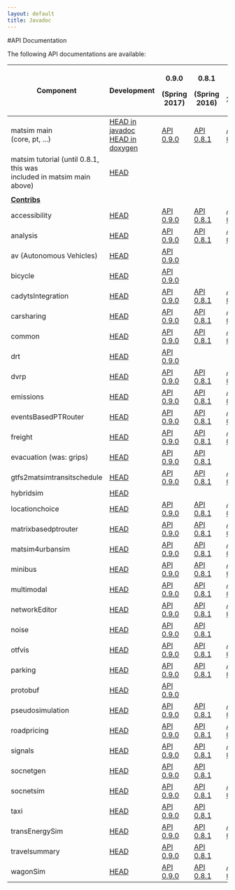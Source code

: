 ```yaml
---
layout: default
title: Javadoc
---
```



#API Documentation

The following API documentations are available:


<table border="0" cellpadding="1" cellspacing="1" class="table table-hover table-condensed" style="width:100%;">
<thead>
<tr>
<th scope="col" >Component</th>
<th scope="col" >Development</th>
<th scope="col" >
<p>0.9.0</p>
<p>(Spring 2017)</p>
</th>
<th scope="col" >
<p>0.8.1</p>
<p>(Spring 2016)</p>
</th>
<th scope="col" >0.7.0<br>(Fall 2015)</th>
<th scope="col" >0.6.0<br>(Fall 2014)</th>
<th scope="col" >0.5.0<br>(Spring 2013)</th>
<th scope="col" >0.4.0<br>(Spring 2012)</th>
<th scope="col" >0.3.0<br>(Spring 2011)</th>
</tr>
</thead>
<tbody>
<tr>
<td >matsim main<br>(core, pt, ...)</td>
<td ><a href="http://ci.matsim.org:8080/job/MATSim_M2/ws/matsim/target/site/apidocs/index.html">HEAD in javadoc</a><br><a href="http://matsim.org/doxygen">HEAD in doxygen</a></td>
<td ><a href="/apidocs/core/0.9.0/">API 0.9.0</a></td>
<td ><a href="/apidocs/core/0.8.1/">API 0.8.1</a></td>
<td ><a href="/apidocs/core/0.7.0/">API 0.7.0</a></td>
<td ><a href="/apidocs/core/0.6.0/">API 0.6.0</a></td>
<td ><a href="/apidocs/core/0.5.0/">API 0.5.0</a></td>
<td ><a href="/apidocs/core/0.4.0/">API 0.4.0</a></td>
<td ><a href="/apidocs/core/0.3.0/">API 0.3.0</a></td>
</tr>
<tr>
<td >matsim tutorial (until 0.8.1, this was<br>included in matsim main above)</td>
<td ><a href="http://ci.matsim.org:8080/view/All/job/MATSim_tutorial/javadoc/index.html">HEAD</a></td>
<td ></td>
<td ></td>
<td ></td>
<td ></td>
<td ></td>
<td ></td>
<td ></td>
</tr>
<tr>
<td ></td>
<td ></td>
<td ></td>
<td ></td>
<td ></td>
<td ></td>
<td ></td>
<td ></td>
<td ></td>
</tr>
<tr>
<td ><strong><a href="internal:extensions">Contribs</a></strong></td>
<td ></td>
<td ></td>
<td ></td>
<td ></td>
<td ></td>
<td ></td>
<td ></td>
<td ></td>
</tr>
<tr>
<td >accessibility</td>
<td ><a href="http://ci.matsim.org:8080/job/MATSim_contrib_M2/ws/contribs/accessibility/target/site/apidocs/index.html">HEAD</a></td>
<td ><a href="/apidocs/accessibility/0.9.0/">API 0.9.0</a></td>
<td ><a href="/apidocs/accessibility/0.8.1/">API 0.8.1</a></td>
<td ><a href="/apidocs/accessibility/0.7.0/">API 0.7.0</a></td>
<td ><a href="/apidocs/accessibility/0.6.0/">API 0.6.0</a></td>
<td ></td>
<td ></td>
<td ></td>
</tr>
<tr>
<td >analysis</td>
<td ><a href="http://ci.matsim.org:8080/job/MATSim_contrib_M2/ws/contribs/analysis/target/site/apidocs/index.html">HEAD</a></td>
<td ><a href="/apidocs/analysis/0.9.0/">API 0.9.0</a></td>
<td ><a href="/apidocs/analysis/0.8.1/">API 0.8.1</a></td>
<td ><a href="/apidocs/analysis/0.7.0/">API 0.7.0</a></td>
<td ><a href="/apidocs/analysis/0.6.0/">API 0.6.0</a></td>
<td ></td>
<td ></td>
<td ></td>
</tr>
<tr>
<td >av (Autonomous Vehicles)</td>
<td ><a href="http://ci.matsim.org:8080/job/MATSim_contrib_M2/ws/contribs/av/target/site/apidocs/index.html">HEAD</a></td>
<td ><a href="/apidocs/av/0.9.0/">API 0.9.0</a></td>
<td ></td>
<td ></td>
<td ></td>
<td ></td>
<td ></td>
<td ></td>
</tr>
<tr>
<td >bicycle</td>
<td ><a href="http://ci.matsim.org:8080/job/MATSim_contrib_M2/ws/contribs/bicycle/target/site/apidocs/index.html">HEAD</a></td>
<td ><a href="/apidocs/bicycle/0.9.0/">API 0.9.0</a></td>
<td ></td>
<td ></td>
<td ></td>
<td ></td>
<td ></td>
<td ></td>
</tr>
<tr>
<td >cadytsIntegration</td>
<td ><a href="http://ci.matsim.org:8080/job/MATSim_contrib_M2/ws/contribs/cadytsIntegration/target/site/apidocs/index.html">HEAD</a></td>
<td ><a href="/apidocs/cadytsIntegration/0.9.0/">API 0.9.0</a></td>
<td ><a href="/apidocs/cadytsIntegration/0.8.1/">API 0.8.1</a></td>
<td ><a href="/apidocs/cadytsIntegration/0.7.0/">API 0.7.0</a></td>
<td ><a href="/apidocs/cadytsIntegration/0.6.0/">API 0.6.0</a></td>
<td ></td>
<td ></td>
<td ></td>
</tr>
<tr>
<td >carsharing</td>
<td ><a href="http://ci.matsim.org:8080/job/MATSim_contrib_M2/ws/contribs/carsharing/target/site/apidocs/index.html">HEAD</a></td>
<td ><a href="/apidocs/carsharing/0.9.0/">API 0.9.0</a></td>
<td ><a href="/apidocs/carsharing/0.8.1/">API 0.8.1</a></td>
<td ><a href="/apidocs/carsharing/0.7.0/">API 0.7.0</a></td>
<td ></td>
<td ></td>
<td ></td>
<td ></td>
</tr>
<tr>
<td >common</td>
<td ><a href="http://ci.matsim.org:8080/job/MATSim_contrib_M2/ws/contribs/common/target/site/apidocs/index.html">HEAD</a></td>
<td ><a href="/apidocs/common/0.9.0/">API 0.9.0</a></td>
<td ><a href="/apidocs/common/0.8.1/">API 0.8.1</a></td>
<td ><a href="/apidocs/common/0.7.0/">API 0.7.0</a></td>
<td ></td>
<td ></td>
<td ></td>
<td ></td>
</tr>
<tr>
<td >drt</td>
<td ><a href="http://ci.matsim.org:8080/job/MATSim_contrib_M2/ws/contribs/drt/target/site/apidocs/index.html">HEAD</a></td>
<td ><a href="/apidocs/common/0.9.0/">API 0.9.0</a></td>
<td ></td>
<td ></td>
<td ></td>
<td ></td>
<td ></td>
<td ></td>
</tr>
<tr>
<td >dvrp</td>
<td ><a href="http://ci.matsim.org:8080/job/MATSim_contrib_M2/ws/contribs/dvrp/target/site/apidocs/index.html">HEAD</a></td>
<td ><a href="/apidocs/dvrp/0.9.0/">API 0.9.0</a></td>
<td ><a href="/apidocs/dvrp/0.8.1/">API 0.8.1</a></td>
<td ><a href="/apidocs/dvrp/0.7.0/">API 0.7.0</a></td>
<td ><a href="/apidocs/dvrp/0.6.0/">API 0.6.0</a></td>
<td ></td>
<td ></td>
<td ></td>
</tr>
<tr>
<td >emissions</td>
<td ><a href="http://ci.matsim.org:8080/job/MATSim_contrib_M2/ws/contribs/emissions/target/site/apidocs/index.html">HEAD</a></td>
<td ><a href="/apidocs/emissions/0.9.0/">API 0.9.0</a></td>
<td ><a href="/apidocs/emissions/0.8.1/">API 0.8.1</a></td>
<td ><a href="/apidocs/emissions/0.7.0/">API 0.7.0</a></td>
<td ><a href="/apidocs/emissions/0.6.0/">API 0.6.0</a></td>
<td ></td>
<td ></td>
<td ></td>
</tr>
<tr>
<td >eventsBasedPTRouter</td>
<td ><a href="http://ci.matsim.org:8080/job/MATSim_contrib_M2/ws/contribs/eventsBasedPTRouter/target/site/apidocs/index.html">HEAD</a></td>
<td ><a href="/apidocs/eventsBasedPTRouter/0.9.0/">API 0.9.0</a></td>
<td ><a href="/apidocs/eventsBasedPTRouter/0.8.1/">API 0.8.1</a></td>
<td ><a href="/apidocs/eventsBasedPTRouter/0.7.0/">API 0.7.0</a></td>
<td ></td>
<td ></td>
<td ></td>
<td ></td>
</tr>
<tr>
<td >freight</td>
<td ><a href="http://ci.matsim.org:8080/job/MATSim_contrib_M2/ws/contribs/freight/target/site/apidocs/index.html">HEAD</a></td>
<td ><a href="/apidocs/freight/0.9.0/">API 0.9.0</a></td>
<td ><a href="/apidocs/freight/0.8.1/">API 0.8.1</a></td>
<td ><a href="/apidocs/freight/0.7.0/">API 0.7.0</a></td>
<td ><a href="/apidocs/freight/0.6.0/">API 0.6.0</a></td>
<td ></td>
<td ><a href="/apidocs/freight/0.4.0/">API 0.4.0</a></td>
<td ></td>
</tr>
<tr>
<td >evacuation (was: grips)</td>
<td ><a href="http://ci.matsim.org:8080/job/MATSim_contrib_M2/ws/contribs/evacuation/target/site/apidocs/index.html">HEAD</a></td>
<td ><a href="/apidocs/evacuation/0.9.0/">API 0.9.0</a></td>
<td ><a href="/apidocs/evacuation/0.8.1/">API 0.8.1</a></td>
<td ></td>
<td ><a href="/apidocs/grips/0.6.0/">API 0.6.0</a></td>
<td ></td>
<td ></td>
<td ></td>
</tr>
<tr>
<td >gtfs2matsimtransitschedule</td>
<td ><a href="http://ci.matsim.org:8080/job/MATSim_contrib_M2/ws/contribs/gtfs2matsimtransitschedule/target/site/apidocs/index.html">HEAD</a></td>
<td ><a href="/apidocs/gtfs2matsimtransitschedule/0.9.0/">API 0.9.0</a></td>
<td ><a href="/apidocs/gtfs2matsimtransitschedule/0.8.1/">API 0.8.1</a></td>
<td ><a href="/apidocs/gtfs2matsimtransitschedule/0.7.0/">API 0.7.0</a></td>
<td ><a href="/apidocs/gtfs2matsimtransitschedule/0.6.0/">API 0.6.0</a></td>
<td ></td>
<td ><a href="/apidocs/gtfs2matsimtransitschedule/0.4.0/">API 0.4.0</a></td>
<td ></td>
</tr>
<tr>
<td >hybridsim</td>
<td ><a href="http://ci.matsim.org:8080/job/MATSim_contrib_M2/ws/contribs/hybridsim/target/site/apidocs/index.html">HEAD</a></td>
<td ></td>
<td ></td>
<td ></td>
<td ></td>
<td ></td>
<td ></td>
<td ></td>
</tr>
<tr>
<td >locationchoice</td>
<td ><a href="http://ci.matsim.org:8080/job/MATSim_contrib_M2/ws/contribs/locationchoice/target/site/apidocs/index.html">HEAD</a></td>
<td ><a href="/apidocs/locationchoice/0.9.0/">API 0.9.0</a></td>
<td ><a href="/apidocs/locationchoice/0.8.1/">API 0.8.1</a></td>
<td ><a href="/apidocs/locationchoice/0.7.0/">API 0.7.0</a></td>
<td ><a href="/apidocs/locationchoice/0.6.0/">API 0.6.0</a></td>
<td ><a href="/apidocs/locationchoice/0.5.0/">API 0.5.0</a></td>
<td ></td>
<td ></td>
</tr>
<tr>
<td >matrixbasedptrouter</td>
<td ><a href="http://ci.matsim.org:8080/job/MATSim_contrib_M2/ws/contribs/matrixbasedptrouter/target/site/apidocs/index.html">HEAD</a></td>
<td ><a href="/apidocs/matrixbasedptrouter/0.9.0/">API 0.9.0</a></td>
<td ><a href="/apidocs/matrixbasedptrouter/0.8.1/">API 0.8.1</a></td>
<td ><a href="/apidocs/matrixbasedptrouter/0.7.0/">API 0.7.0</a></td>
<td ><a href="/apidocs/matrixbasedptrouter/0.6.0/">API 0.6.0</a></td>
<td ></td>
<td ></td>
<td ></td>
</tr>
<tr>
<td >matsim4urbansim</td>
<td ><a href="http://ci.matsim.org:8080/job/MATSim_contrib_M2/ws/contribs/matsim4urbansim/target/site/apidocs/index.html">HEAD</a></td>
<td ><a href="/apidocs/matsim4urbansim/0.9.0/">API 0.9.0</a></td>
<td ><a href="/apidocs/matsim4urbansim/0.8.1/">API 0.8.1</a></td>
<td ><a href="/apidocs/matsim4urbansim/0.7.0/">API 0.7.0</a></td>
<td ><a href="/apidocs/matsim4urbansim/0.6.0/">API 0.6.0</a></td>
<td ></td>
<td ><a href="/apidocs/matsim4urbansim/0.4.0/">API 0.4.0</a></td>
<td ></td>
</tr>
<tr>
<td >minibus</td>
<td ><a href="http://ci.matsim.org:8080/job/MATSim_contrib_M2/ws/contribs/minibus/target/site/apidocs/index.html">HEAD</a></td>
<td ><a href="/apidocs/minibus/0.9.0/">API 0.9.0</a></td>
<td ><a href="/apidocs/minibus/0.8.1/">API 0.8.1</a></td>
<td ><a href="/apidocs/minibus/0.7.0/">API 0.7.0</a></td>
<td ></td>
<td ></td>
<td ></td>
<td ></td>
</tr>
<tr>
<td >multimodal</td>
<td ><a href="http://ci.matsim.org:8080/job/MATSim_contrib_M2/ws/contribs/multimodal/target/site/apidocs/index.html">HEAD</a></td>
<td ><a href="/apidocs/multimodal/0.9.0/">API 0.9.0</a></td>
<td ><a href="/apidocs/multimodal/0.8.1/">API 0.8.1</a></td>
<td ><a href="/apidocs/multimodal/0.7.0/">API 0.7.0</a></td>
<td ><a href="/apidocs/multimodal/0.6.0/">API 0.6.0</a></td>
<td ></td>
<td ></td>
<td ></td>
</tr>
<tr>
<td >networkEditor</td>
<td ><a href="http://ci.matsim.org:8080/job/MATSim_contrib_M2/ws/contribs/networkEditor/target/site/apidocs/index.html">HEAD</a></td>
<td ><a href="/apidocs/networkEditor/0.9.0/">API 0.9.0</a></td>
<td ><a href="/apidocs/networkEditor/0.8.1/">API 0.8.1</a></td>
<td ><a href="/apidocs/networkEditor/0.7.0/">API 0.7.0</a></td>
<td ><a href="/apidocs/networkEditor/0.6.0/">API 0.6.0</a></td>
<td ></td>
<td ><a href="/apidocs/networkEditor/0.4.0/">API 0.4.0</a></td>
<td ></td>
</tr>
<tr>
<td >noise</td>
<td ><a href="http://ci.matsim.org:8080/job/MATSim_contrib_M2/ws/contribs/noise/target/site/apidocs/index.html">HEAD</a></td>
<td ><a href="/apidocs/noise/0.9.0/">API 0.9.0</a></td>
<td ><a href="/apidocs/noise/0.8.1/">API 0.8.1</a></td>
<td ></td>
<td ></td>
<td ></td>
<td ></td>
<td ></td>
</tr>
<tr>
<td >otfvis</td>
<td ><a href="http://ci.matsim.org:8080/job/MATSim_contrib_M2/ws/contribs/otfvis/target/site/apidocs/index.html">HEAD</a></td>
<td ><a href="/apidocs/otfvis/0.9.0/">API 0.9.0</a></td>
<td ><a href="/apidocs/otfvis/0.8.1/">API 0.8.1</a></td>
<td ><a href="/apidocs/otfvis/0.7.0/">API 0.7.0</a></td>
<td ><a href="/apidocs/otfvis/0.6.0/">API 0.6.0</a></td>
<td ></td>
<td ></td>
<td ></td>
</tr>
<tr>
<td >parking</td>
<td ><a href="http://ci.matsim.org:8080/job/MATSim_contrib_M2/ws/contribs/parking/target/site/apidocs/index.html">HEAD</a></td>
<td ><a href="/apidocs/parking/0.9.0/">API 0.9.0</a></td>
<td ><a href="/apidocs/parking/0.8.1/">API 0.8.1</a></td>
<td ><a href="/apidocs/parking/0.7.0/">API 0.7.0</a></td>
<td ><a href="/apidocs/parking/0.6.0/">API 0.6.0</a></td>
<td ></td>
<td ></td>
<td ></td>
</tr>
<tr>
<td >protobuf</td>
<td ><a href="http://ci.matsim.org:8080/job/MATSim_contrib_M2/ws/contribs/protobuf/target/site/apidocs/index.html">HEAD</a></td>
<td ><a href="/apidocs/parking/0.9.0/">API 0.9.0</a></td>
<td ></td>
<td ></td>
<td ></td>
<td ></td>
<td ></td>
<td ></td>
</tr>
<tr>
<td >pseudosimulation</td>
<td ><a href="http://ci.matsim.org:8080/job/MATSim_contrib_M2/ws/contribs/pseudosimulation/target/site/apidocs/index.html">HEAD</a></td>
<td ><a href="/apidocs/pseudosimulation/0.9.0/">API 0.9.0</a></td>
<td ><a href="/apidocs/pseudosimulation/0.8.1/">API 0.8.1</a></td>
<td ><a href="/apidocs/pseudosimulation/0.7.0/">API 0.7.0</a></td>
<td ></td>
<td ></td>
<td ></td>
<td ></td>
</tr>
<tr>
<td >roadpricing</td>
<td ><a href="http://ci.matsim.org:8080/job/MATSim_contrib_M2/ws/contribs/roadpricing/target/site/apidocs/index.html">HEAD</a></td>
<td ><a href="/apidocs/roadpricing/0.9.0/">API 0.9.0</a></td>
<td ><a href="/apidocs/roadpricing/0.8.1/">API 0.8.1</a></td>
<td ><a href="/apidocs/roadpricing/0.7.0/">API 0.7.0</a></td>
<td ><a href="/apidocs/roadpricing/0.6.0/">API 0.6.0</a></td>
<td ></td>
<td ></td>
<td ></td>
</tr>
<tr>
<td >signals</td>
<td ><a href="http://ci.matsim.org:8080/job/MATSim_contrib_M2/ws/contribs/signals/target/site/apidocs/index.html">HEAD</a></td>
<td ><a href="/apidocs/signals/0.9.0/">API 0.9.0</a></td>
<td ><a href="/apidocs/signals/0.8.1/">API 0.8.1</a></td>
<td ><a href="/apidocs/signals/0.7.0/">API 0.7.0</a></td>
<td ></td>
<td ></td>
<td ></td>
<td ></td>
</tr>
<tr>
<td >socnetgen</td>
<td ><a href="http://ci.matsim.org:8080/job/MATSim_contrib_M2/ws/contribs/socnetgen/target/site/apidocs/index.html">HEAD</a></td>
<td ><a href="/apidocs/socnetgen/0.9.0/">API 0.9.0</a></td>
<td ><a href="/apidocs/socnetgen/0.8.1/">API 0.8.1</a></td>
<td ></td>
<td ></td>
<td ></td>
<td ></td>
<td ></td>
</tr>
<tr>
<td >socnetsim</td>
<td ><a href="http://ci.matsim.org:8080/job/MATSim_contrib_M2/ws/contribs/socnetsim/target/site/apidocs/index.html">HEAD</a></td>
<td ><a href="/apidocs/socnetsim/0.9.0/">API 0.9.0</a></td>
<td ><a href="/apidocs/socnetsim/0.8.1/">API 0.8.1</a></td>
<td ><a href="/apidocs/socnetsim/0.7.0/">API 0.7.0</a></td>
<td ></td>
<td ></td>
<td ></td>
<td ></td>
</tr>
<tr>
<td >taxi</td>
<td ><a href="http://ci.matsim.org:8080/job/MATSim_contrib_M2/ws/contribs/taxi/target/site/apidocs/index.html">HEAD</a></td>
<td ><a href="/apidocs/taxi/0.9.0/">API 0.9.0</a></td>
<td ><a href="/apidocs/taxi/0.8.1/">API 0.8.1</a></td>
<td ></td>
<td ></td>
<td ></td>
<td ></td>
<td ></td>
</tr>
<tr>
<td >transEnergySim</td>
<td ><a href="http://ci.matsim.org:8080/job/MATSim_contrib_M2/ws/contribs/transEnergySim/target/site/apidocs/index.html">HEAD</a></td>
<td ><a href="/apidocs/transEnergySim/0.9.0/">API 0.9.0</a></td>
<td ><a href="/apidocs/transEnergySim/0.8.1/">API 0.8.1</a></td>
<td ><a href="/apidocs/transEnergySim/0.7.0/">API 0.7.0</a></td>
<td ><a href="/apidocs/transEnergySim/0.6.0/">API 0.6.0</a></td>
<td ></td>
<td ></td>
<td ></td>
</tr>
<tr>
<td >travelsummary</td>
<td ><a href="http://ci.matsim.org:8080/job/MATSim_contrib_M2/ws/contribs/travelsummary/target/site/apidocs/index.html">HEAD</a></td>
<td ><a href="/apidocs/travelsummary/0.9.0/">API 0.9.0</a></td>
<td ><a href="/apidocs/travelsummary/0.8.1/">API 0.8.1</a></td>
<td ></td>
<td ></td>
<td ></td>
<td ></td>
</tr>
<tr>
<td >wagonSim</td>
<td ><a href="http://ci.matsim.org:8080/job/MATSim_contrib_M2/ws/contribs/wagonSim/target/site/apidocs/index.html">HEAD</a></td>
<td ><a href="/apidocs/wagonSim/0.8.1/">API 0.9.0</a></td>
<td ><a href="/apidocs/wagonSim/0.8.1/">API 0.8.1</a></td>
<td ><a href="/apidocs/wagonSim/0.7.0/">API 0.7.0</a></td>
<td ><a href="/apidocs/wagonSim/0.6.0/">API 0.6.0</a></td>
<td ></td>
<td ></td>
<td ></td>
</tr>
</tbody>
</table>
